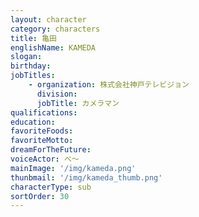 ```yaml
---
layout: character
category: characters
title: 亀田
englishName: KAMEDA
slogan: 
birthday: 
jobTitles:
    - organization: 株式会社神戸テレビジョン
      division: 
      jobTitle: カメラマン
qualifications:
education: 
favoriteFoods:
favoriteMotto: 
dreamForTheFuture: 
voiceActor: べ～
mainImage: '/img/kameda.png'
thunbmail: '/img/kameda_thumb.png'
characterType: sub
sortOrder: 30
---
```

